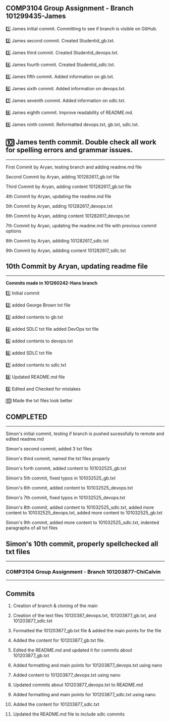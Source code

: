 COMP3104 Group Assignment - Branch 101299435-James
------------------------------------------------------------------------
1️⃣ James initial commit. Committing to see if branch is visible on GitHub.

2️⃣ James second commit. Created Studentid_gb.txt.

3️⃣ James third commit. Created Studentid_devops.txt.

4️⃣ James fourth commit. Created Studentid_sdlc.txt.

5️⃣ James fifth commit. Added information on gb.txt.

6️⃣ James sixth commit. Added information on devops.txt.

7️⃣ James seventh commit. Added information on sdlc.txt.

8️⃣ James eighth commit. Improve readability of README.md.

9️⃣ James ninth commit. Reformatted devops.txt, gb.txt, sdlc.txt.

🔟 James tenth commit. Double check all work for spelling errors and grammar issues.
------------------------------------------------------------------------

------------------------------------------------------------------------
First Commit by Aryan, testing branch and adding readme.md file

Second Commit by Aryan, adding 101282617_gb.txt file 

Third Commit by Aryan, adding content 101282617_gb.txt file 

4th Commit by Aryan, updating the readme.md file

5th Commit by Aryan, adding 101282617_devops.txt

6th Commit by Aryan, adding content 101282617_devops.txt

7th Commit by Aryan, updating the readme.md file with previous commit options

8th Commit by Aryan, addding 101282617_sdlc.txt

9th Commit by Aryan, addding content 101282617_sdlc.txt

10th Commit by Aryan, updating readme file
------------------------------------------------------------------------

------------------------------------------------------------------------
**Commits made in 101260242-Hans branch**

:one: Initial commit

:two: added George Brown txt file

:three: added contents to gb.txt

:four: added SDLC txt file added DevOps txt file

:five: added contents to devops.txt

:six: added SDLC txt file

:seven: added contents to sdlc.txt

:eight: Updated README.md file

:nine: Edited and Checked for mistakes

:keycap_ten: Made the txt files look better

**COMPLETED**
------------------------------------------------------------------------

------------------------------------------------------------------------
Simon's initial commit, testing if branch is pushed sucessfully to remote and edited readme.md

Simon's second commit, added 3 txt files

Simon's third commit, named the txt files properly

Simon's forth commit, added content to 101032525_gb.txt

Simon's 5th commit, fixed typos in 101032525_gb.txt

Simon's 6th commit, added content to 101032525_devops.txt

Simon's 7th commit, fixed typos in 101032525_devops.txt

Simon's 8th commit, added content to 101032525_sdlc.txt, added more content to 101032525_devops.txt, added more content to 101032525_gb.txt

Simon's 9th commit, added more content to 101032525_sdlc.txt, indented paragraphs of all txt files

Simon's 10th commit, properly spellchecked all txt files
------------------------------------------------------------------------

------------------------------------------------------------------------
### COMP3104 Group Assignment - Branch 101203877-ChiCalvin

------------------------------------------------------
Commits
------------------------------------------------------
1. Creation of branch & cloning of the main

2. Creation of the text files 10120387_devops.txt, 101203877_gb.txt, and 101203877_sdlc.txt

3. Formatted the 101203877_gb.txt file & added the main points for the file

4. Added the content for 101203877_gb.txt file.

5. Edited the README.md and updated it for commits about 101203877_gb.txt

6. Added formatting and main points for 101203877_devops.txt using nano

7. Added content to 101203877_devops.txt using nano

8. Updated commits about 101203877_devops.txt to README.md

9. Added formatting and main points for 101203877_sdlc.txt using nano

10. Added the content for 101203877_sdlc.txt

11. Updated the README.md file to include sdlc commits
